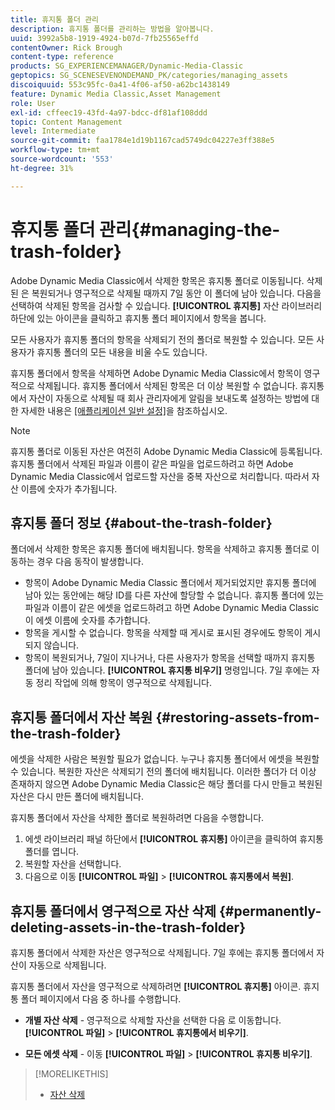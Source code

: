 ```yaml
---
title: 휴지통 폴더 관리
description: 휴지통 폴더를 관리하는 방법을 알아봅니다.
uuid: 3992a5b8-1919-4924-b07d-7fb25565effd
contentOwner: Rick Brough
content-type: reference
products: SG_EXPERIENCEMANAGER/Dynamic-Media-Classic
geptopics: SG_SCENESEVENONDEMAND_PK/categories/managing_assets
discoiquuid: 553c95fc-0a41-4f06-af50-a62bc1438149
feature: Dynamic Media Classic,Asset Management
role: User
exl-id: cffeec19-43fd-4a97-bdcc-df81af108ddd
topic: Content Management
level: Intermediate
source-git-commit: faa1784e1d19b1167cad5749dc04227e3ff388e5
workflow-type: tm+mt
source-wordcount: '553'
ht-degree: 31%

---
```


# 휴지통 폴더 관리{#managing-the-trash-folder}

Adobe Dynamic Media Classic에서 삭제한 항목은 휴지통 폴더로 이동됩니다. 삭제된 은 복원되거나 영구적으로 삭제될 때까지 7일 동안 이 폴더에 남아 있습니다. 다음을 선택하여 삭제된 항목을 검사할 수 있습니다. **[!UICONTROL 휴지통]** 자산 라이브러리 하단에 있는 아이콘을 클릭하고 휴지통 폴더 페이지에서 항목을 봅니다.

모든 사용자가 휴지통 폴더의 항목을 삭제되기 전의 폴더로 복원할 수 있습니다. 모든 사용자가 휴지통 폴더의 모든 내용을 비울 수도 있습니다.

휴지통 폴더에서 항목을 삭제하면 Adobe Dynamic Media Classic에서 항목이 영구적으로 삭제됩니다. 휴지통 폴더에서 삭제된 항목은 더 이상 복원할 수 없습니다. 휴지통에서 자산이 자동으로 삭제될 때 회사 관리자에게 알림을 보내도록 설정하는 방법에 대한 자세한 내용은 [[애플리케이션 일반 설정]](application-setup.md#general_settings)을 참조하십시오.

>[!NOTE]
>
>휴지통 폴더로 이동된 자산은 여전히 Adobe Dynamic Media Classic에 등록됩니다. 휴지통 폴더에서 삭제된 파일과 이름이 같은 파일을 업로드하려고 하면 Adobe Dynamic Media Classic에서 업로드할 자산을 중복 자산으로 처리합니다. 따라서 자산 이름에 숫자가 추가됩니다.

## 휴지통 폴더 정보 {#about-the-trash-folder}

폴더에서 삭제한 항목은 휴지통 폴더에 배치됩니다. 항목을 삭제하고 휴지통 폴더로 이동하는 경우 다음 동작이 발생합니다.

* 항목이 Adobe Dynamic Media Classic 폴더에서 제거되었지만 휴지통 폴더에 남아 있는 동안에는 해당 ID를 다른 자산에 할당할 수 없습니다. 휴지통 폴더에 있는 파일과 이름이 같은 에셋을 업로드하려고 하면 Adobe Dynamic Media Classic이 에셋 이름에 숫자를 추가합니다.
* 항목을 게시할 수 없습니다. 항목을 삭제할 때 게시로 표시된 경우에도 항목이 게시되지 않습니다.
* 항목이 복원되거나, 7일이 지나거나, 다른 사용자가 항목을 선택할 때까지 휴지통 폴더에 남아 있습니다. **[!UICONTROL 휴지통 비우기]** 명령입니다. 7일 후에는 자동 정리 작업에 의해 항목이 영구적으로 삭제됩니다.

## 휴지통 폴더에서 자산 복원 {#restoring-assets-from-the-trash-folder}

에셋을 삭제한 사람은 복원할 필요가 없습니다. 누구나 휴지통 폴더에서 에셋을 복원할 수 있습니다. 복원한 자산은 삭제되기 전의 폴더에 배치됩니다. 이러한 폴더가 더 이상 존재하지 않으면 Adobe Dynamic Media Classic은 해당 폴더를 다시 만들고 복원된 자산은 다시 만든 폴더에 배치됩니다.

휴지통 폴더에서 자산을 삭제한 폴더로 복원하려면 다음을 수행합니다.

1. 에셋 라이브러리 패널 하단에서 **[!UICONTROL 휴지통]** 아이콘을 클릭하여 휴지통 폴더를 엽니다.
1. 복원할 자산을 선택합니다.
1. 다음으로 이동 **[!UICONTROL 파일]** > **[!UICONTROL 휴지통에서 복원]**.

## 휴지통 폴더에서 영구적으로 자산 삭제 {#permanently-deleting-assets-in-the-trash-folder}

휴지통 폴더에서 삭제한 자산은 영구적으로 삭제됩니다. 7일 후에는 휴지통 폴더에서 자산이 자동으로 삭제됩니다.

휴지통 폴더에서 자산을 영구적으로 삭제하려면 **[!UICONTROL 휴지통]** 아이콘. 휴지통 폴더 페이지에서 다음 중 하나를 수행합니다.

* **개별 자산 삭제** - 영구적으로 삭제할 자산을 선택한 다음 로 이동합니다. **[!UICONTROL 파일]** > **[!UICONTROL 휴지통에서 비우기]**.

* **모든 에셋 삭제** - 이동 **[!UICONTROL 파일]** > **[!UICONTROL 휴지통 비우기]**.

>[!MORELIKETHIS]
>
>* [자산 삭제](moving-renaming-deleting-assets.md#delete_assets)
